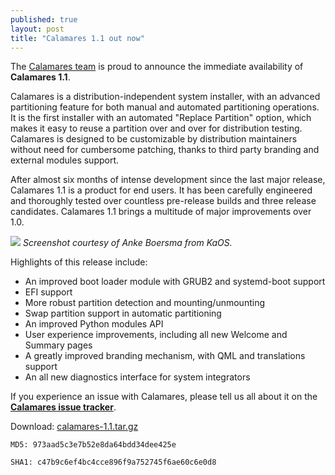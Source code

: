 ```yaml
---
published: true
layout: post
title: "Calamares 1.1 out now"
---
```

The [Calamares team](https://calamares.io/team/) is proud to announce the immediate availability of **Calamares 1.1**.

Calamares is a distribution-independent system installer, with an advanced partitioning feature for both manual and automated partitioning operations. It is the first installer with an automated "Replace Partition" option, which makes it easy to reuse a partition over and over for distribution testing. Calamares is designed to be customizable by distribution maintainers without need for cumbersome patching, thanks to third party branding and external modules support.

After almost six months of intense development since the last major release, Calamares 1.1 is a product for end users. It has been carefully engineered and thoroughly tested over countless pre-release builds and three release candidates. Calamares 1.1 brings a multitude of major improvements over 1.0.


![]({{site.baseurl}}/images/calamares-1.1-screenshot.png)
_Screenshot courtesy of Anke Boersma from KaOS._

<!--more-->

Highlights of this release include:

* An improved boot loader module with GRUB2 and systemd-boot support
* EFI support
* More robust partition detection and mounting/unmounting
* Swap partition support in automatic partitioning
* An improved Python modules API
* User experience improvements, including all new Welcome and Summary pages
* A greatly improved branding mechanism, with QML and translations support
* An all new diagnostics interface for system integrators

If you experience an issue with Calamares, please tell us all about it on the [**Calamares issue tracker**](https://calamares.io/bugs/).

Download: [calamares-1.1.tar.gz](https://github.com/calamares/calamares/releases/download/v1.1/calamares-1.1.tar.gz)

`MD5: 973aad5c3e7b52e8da64bdd34dee425e`

`SHA1: c47b9c6ef4bc4cce896f9a752745f6ae60c6e0d8`
